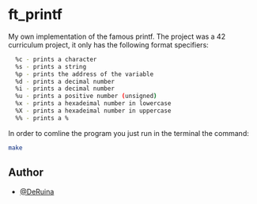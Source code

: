 
# ft_printf

My own implementation of the famous printf. 
The project was a 42 curriculum project, it only has the following
format specifiers:
```bash
  %c - prints a character
  %s - prints a string
  %p - prints the address of the variable
  %d - prints a decimal number
  %i - prints a decimal number 
  %u - prints a positive number (unsigned)
  %x - prints a hexadeimal number in lowercase
  %X - prints a hexadeimal number in uppercase
  %% - prints a %
```
In order to comline the program you just run in the terminal
the command: 
```bash
make
```




## Author

- [@DeRuina](https://github.com/DeRuina)

